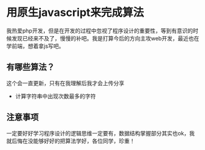 用原生javascript来完成算法
===============
我热爱php开发，但是在开发的过程中忽视了程序设计的重要性，等到有意识的时候发现已经来不及了，慢慢的补吧。我是打算今后的方向主攻web开发，最近也在学前端，想着拿js写吧。
## 有哪些算法？
这个会一直更新，只有在我理解后我才会上传分享
+ 计算字符串中出现次数最多的字符
## 注意事项
一定要好好学习程序设计的逻辑思维一定要有，数据结构掌握部分其实也ok，我就后悔在没能够好好的把算法学好，各位同学，珍重！
